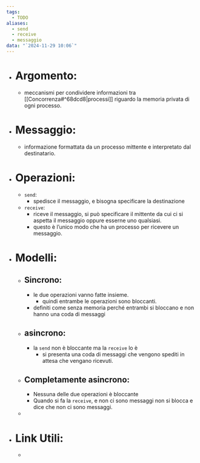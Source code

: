 ```yaml
---
tags:
  - TODO
aliases:
  - send
  - receive
  - messaggio
data: "`2024-11-29 10:06`"
---
```

- # Argomento:
	- meccanismi per condividere informazioni tra [[Concorrenza#^68dcd8|processi]] riguardo la memoria privata di ogni processo.
- # Messaggio: 
	- informazione formattata da un processo mittente e interpretato dal destinatario.
- # Operazioni:
	- `send`:
		- spedisce il messaggio, e bisogna specificare la destinazione 
	- `receive`:
		- riceve il messaggio, si può specificare il mittente da cui ci si aspetta il messaggio oppure esserne uno qualsiasi.
		- questo è l’unico modo che ha un processo per ricevere un messaggio.
- # Modelli:
	- ## Sincrono:
		- le due operazioni vanno fatte insieme.
			- quindi entrambe le operazioni sono bloccanti.
		- definiti come senza memoria perché entrambi si bloccano e non hanno una coda di messaggi
	- ## asincrono:
		- la `send` non è bloccante ma la `receive` lo è
			- si presenta una coda di messaggi che vengono spediti in attesa che vengano ricevuti.
	- ## Completamente asincrono:
		- Nessuna delle due operazioni è bloccante
		- Quando si fa la `receive`, e non ci sono messaggi non si blocca e dice che non ci sono messaggi.
	- 
- # Link Utili:
	- 